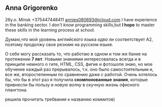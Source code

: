 ## Anna Grigorenko
26y.o. Minsk
+375447448411
annies080693@icloud.com
I have experience in the banking sector.
I *don't know* programming skills,but  **I hope** to master these skills in the learning process at school.

Думаю,что мой уровень английского языка *едва ли* соответствует А2, поэтому продолжу свое резюме на русском языке.

О себе могу рассказать то, что работаю в одном и том же банке на протяжении **7 лет**. Новыми знаниями интересовалась всегда и в принципе немного о гите, HTML, CSS, фигие и фотошопе знаю, но мое обучение каждый  раз прерывалось, т.к. оно было самостоятельным и, все же, второстепенным по сравнению даже с работой. Очень хотелось бы, что бы в этот раз я получила **скомпонованные знания**, которые привнесли бы пользу и *новую волну* в скучную жизнь офисного плангтона.

решила прочитать требвания к названию коммитов)


